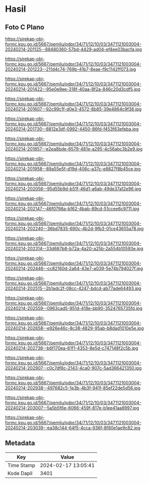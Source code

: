 # Hasil

## Foto C Plano

https://sirekap-obj-formc.kpu.go.id/5667/pemilu/pdpr/34/71/12/10/03/3471121003004-20240214-201125--88480360-57bd-4429-ad04-ef4ee03bacfa.jpg

https://sirekap-obj-formc.kpu.go.id/5667/pemilu/pdpr/34/71/12/10/03/3471121003004-20240214-201223--211d4c74-769b-41b7-8eae-f9c1142ff073.jpg

https://sirekap-obj-formc.kpu.go.id/5667/pemilu/pdpr/34/71/12/10/03/3471121003004-20240214-201422--95e0e9ee-318f-40aa-8f2a-846c20d3cdf5.jpg

https://sirekap-obj-formc.kpu.go.id/5667/pemilu/pdpr/34/71/12/10/03/3471121003004-20240214-201607--92c99c1f-d0e3-4572-8b85-39e4864c9f36.jpg

https://sirekap-obj-formc.kpu.go.id/5667/pemilu/pdpr/34/71/12/10/03/3471121003004-20240214-201730--8812e3df-0992-4450-86fd-f453f63efeba.jpg

https://sirekap-obj-formc.kpu.go.id/5667/pemilu/pdpr/34/71/12/10/03/3471121003004-20240214-201857--e2ea8bde-6579-481e-a295-4c56abc3b2e9.jpg

https://sirekap-obj-formc.kpu.go.id/5667/pemilu/pdpr/34/71/12/10/03/3471121003004-20240214-201958--89a55e5f-d19d-406c-a37c-e8827f8b45ce.jpg

https://sirekap-obj-formc.kpu.go.id/5667/pemilu/pdpr/34/71/12/10/03/3471121003004-20240214-202056--95d55b9d-b51f-46d1-a6ab-49de37a12e96.jpg

https://sirekap-obj-formc.kpu.go.id/5667/pemilu/pdpr/34/71/12/10/03/3471121003004-20240214-202147--46f0798a-b162-4bab-89cd-51ccee6c9711.jpg

https://sirekap-obj-formc.kpu.go.id/5667/pemilu/pdpr/34/71/12/10/03/3471121003004-20240214-202240--36bd7835-690c-4b2d-9fb3-01ce43655a78.jpg

https://sirekap-obj-formc.kpu.go.id/5667/pemilu/pdpr/34/71/12/10/03/3471121003004-20240214-202314--33d687b8-b72a-4a20-a25b-2a554b10593e.jpg

https://sirekap-obj-formc.kpu.go.id/5667/pemilu/pdpr/34/71/12/10/03/3471121003004-20240214-202446--cc82160d-2a64-43e7-a039-5e74b794027f.jpg

https://sirekap-obj-formc.kpu.go.id/5667/pemilu/pdpr/34/71/12/10/03/3471121003004-20240214-202515--2b1adc2f-08cc-4247-bdcd-ab77ade64493.jpg

https://sirekap-obj-formc.kpu.go.id/5667/pemilu/pdpr/34/71/12/10/03/3471121003004-20240214-202559--0963cad5-951d-418e-bb90-3524765735fd.jpg

https://sirekap-obj-formc.kpu.go.id/5667/pemilu/pdpr/34/71/12/10/03/3471121003004-20240214-202658--e926e46c-8c38-4829-95ab-b8dad1010e5e.jpg

https://sirekap-obj-formc.kpu.go.id/5667/pemilu/pdpr/34/71/12/10/03/3471121003004-20240214-202738--b6f170ea-61f1-4353-8e5d-c747148f2c5b.jpg

https://sirekap-obj-formc.kpu.go.id/5667/pemilu/pdpr/34/71/12/10/03/3471121003004-20240214-202907--c0c7df8c-2143-4ca0-907c-5ad366421350.jpg

https://sirekap-obj-formc.kpu.go.id/5667/pemilu/pdpr/34/71/12/10/03/3471121003004-20240214-202938--497682c5-1e3b-4b3f-941f-85ef22de5d56.jpg

https://sirekap-obj-formc.kpu.go.id/5667/pemilu/pdpr/34/71/12/10/03/3471121003004-20240214-203007--5a5b5f6e-6066-459f-817e-b1ee41aa8997.jpg

https://sirekap-obj-formc.kpu.go.id/5667/pemilu/pdpr/34/71/12/10/03/3471121003004-20240214-203039--ea38c144-64f5-4cca-936f-8f80e1ae9c82.jpg


## Metadata

| Key        | Value               |
| ---------- | ------------------- |
| Time Stamp | 2024-02-17 13:05:41 |
| Kode Dapil | 3401                |



